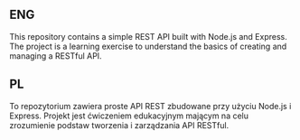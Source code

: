 ## ENG
This repository contains a simple REST API built with Node.js and Express. The project is a learning exercise to understand the basics of creating and managing a RESTful API.

## PL
To repozytorium zawiera proste API REST zbudowane przy użyciu Node.js i Express. Projekt jest ćwiczeniem edukacyjnym mającym na celu zrozumienie podstaw tworzenia i zarządzania API RESTful.
